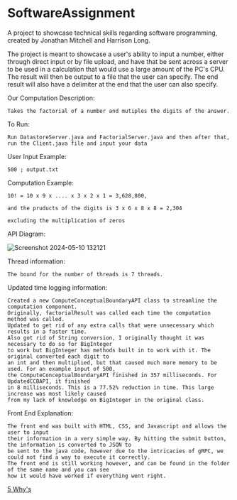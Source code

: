 # SoftwareAssignment

A project to showcase technical skills regarding software programming, created by Jonathan Mitchell and Harrison Long.

The project is meant to showcase a user's ability to input a number, either through direct input or by file upload, 
and have that be sent across a server to be used in a calculation that would use a large amount of the PC's CPU. 
The result will then be output to a file that the user can specify. The end result will also have a delimiter at the end that the user can also specify.


Our Computation Description:

    Takes the factorial of a number and mutiples the digits of the answer.

To Run:

    Run DatastoreServer.java and FactorialServer.java and then after that, run the Client.java file and input your data

User Input Example:

    500 ; output.txt

Computation Example:

    10! = 10 x 9 x .... x 3 x 2 x 1 = 3,628,800,

    and the pruducts of the digits is 3 x 6 x 8 x 8 = 2,304

    excluding the multiplication of zeros


API Diagram:

![Screenshot 2024-05-10 132121](https://github.com/The-Cherry-Man/SoftwareAssignment/assets/157428885/ffb50e8a-6ee7-4e72-81c3-8d8dbbea0a2d)

Thread information:

    The bound for the number of threads is 7 threads.


Updated time logging information:

    Created a new ComputeConceptualBoundaryAPI class to streamline the computation component.
    Originally, factorialResult was called each time the computation method was called.
    Updated to get rid of any extra calls that were unnecessary which results in a faster time.
    Also got rid of String conversion, I originally thought it was necessary to do so for BigInteger
    to work but BigInteger has methods built in to work with it. The original converted each digit to 
    an int and then multiplied, but that caused much more memory to be used. For an example input of 500, 
    the ComputeConceptualBoundaryAPI finished in 357 milliseconds. For UpdatedCCBAPI, it finished 
    in 8 milliseconds. This is a 77.52% reduction in time. This large increase was most likely caused 
    from my lack of knowledge on BigInteger in the original class.

Front End Explanation:

    The front end was built with HTML, CSS, and Javascript and allows the user to input
    their information in a very simple way. By hitting the submit button, the information is converted to JSON to
    be sent to the java code, however due to the intricacies of gRPC, we could not find a way to execute it correctly.
    The front end is still working however, and can be found in the folder of the same name and you can see
    how it would have worked if everything went right.
[5 Why's](https://github.com/The-Cherry-Man/SoftwareAssignment/tree/main/Documents)
